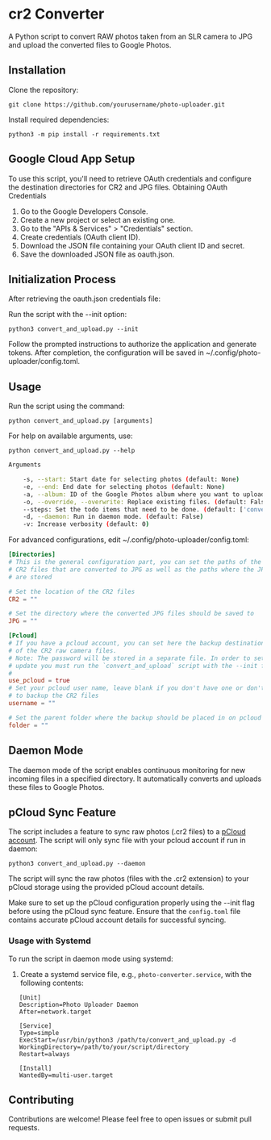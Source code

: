 # cr2 Converter
A Python script to convert RAW photos taken from an SLR camera to JPG and upload the converted files to Google Photos.

## Installation

Clone the repository:

```console
git clone https://github.com/yourusername/photo-uploader.git
```

Install required dependencies:

```console
python3 -m pip install -r requirements.txt
```

## Google Cloud App Setup

To use this script, you'll need to retrieve OAuth credentials and configure the destination directories for CR2 and JPG files.
Obtaining OAuth Credentials

1.    Go to the Google Developers Console.
2.    Create a new project or select an existing one.
3.    Go to the "APIs & Services" > "Credentials" section.
4.    Create credentials (OAuth client ID).
5.    Download the JSON file containing your OAuth client ID and secret.
6.    Save the downloaded JSON file as oauth.json.


## Initialization Process

After retrieving the oauth.json credentials file:

Run the script with the --init option:

```console
python3 convert_and_upload.py --init
```

Follow the prompted instructions to authorize the application and generate tokens.
After completion, the configuration will
be saved in ~/.config/photo-uploader/config.toml.

## Usage

Run the script using the command:

```console
python convert_and_upload.py [arguments]
```

For help on available arguments, use:

```console
python convert_and_upload.py --help
```

```bash
Arguments

    -s, --start: Start date for selecting photos (default: None)
    -e, --end: End date for selecting photos (default: None)
    -a, --album: ID of the Google Photos album where you want to upload the photo. (default: Canon)
    -o, --override, --overwrite: Replace existing files. (default: False)
    --steps: Set the todo items that need to be done. (default: ['convert', 'upload'])
    -d, --daemon: Run in daemon mode. (default: False)
    -v: Increase verbosity (default: 0)
```
For advanced configurations, edit ~/.config/photo-uploader/config.toml:

```toml
[Directories]
# This is the general configuration part, you can set the paths of the
# CR2 files that are converted to JPG as well as the paths where the JPG
# are stored

# Set the location of the CR2 files
CR2 = ""

# Set the directory where the converted JPG files should be saved to
JPG = ""

[Pcloud]
# If you have a pcloud account, you can set here the backup destination
# of the CR2 raw camera files.
# Note: The password will be stored in a separate file. In order to set or
# update you must run the `convert_and_upload` script with the --init flag.
#
use_pcloud = true
# Set your pcloud user name, leave blank if you don't have one or don't whish
# to backup the CR2 files
username = ""

# Set the parent folder where the backup should be placed in on pcloud
folder = ""
```
## Daemon Mode

The daemon mode of the script enables continuous monitoring for new incoming
files in a specified directory. It automatically converts and uploads these
files to Google Photos.

## pCloud Sync Feature

The script includes a feature to sync raw photos (.cr2 files) to a [pCloud account](https://www.pcloud.com).
The script will only sync file with your pcloud account if run in daemon:

```console
python3 convert_and_upload.py --daemon
```
The script will sync the raw photos (files with the .cr2 extension) to your
pCloud storage using the provided pCloud account details.

Make sure to set up the pCloud configuration properly using the --init flag
before using the pCloud sync feature.
Ensure that the `config.toml` file contains accurate pCloud account details
for successful syncing.


### Usage with Systemd

To run the script in daemon mode using systemd:

1. Create a systemd service file, e.g., `photo-converter.service`,
with the following contents:

```plaintext
   [Unit]
   Description=Photo Uploader Daemon
   After=network.target

   [Service]
   Type=simple
   ExecStart=/usr/bin/python3 /path/to/convert_and_upload.py -d
   WorkingDirectory=/path/to/your/script/directory
   Restart=always

   [Install]
   WantedBy=multi-user.target
```

## Contributing

Contributions are welcome! Please feel free to open issues or submit pull requests.
